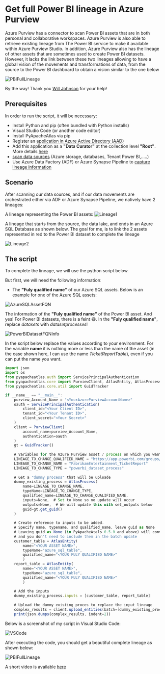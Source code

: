 # Get full Power BI lineage in Azure Purview

Azure Purview has a connector to scan Power BI assets that are in both personal and collaborative workspaces. Azure Purview is also able to retrieve existing lineage from The Power BI service to make it available within Azure Purview Studio. In addition, Azure Purview also has the lineage of other assets that are sometimes used to create Power BI datasets. However, it lacks the link between these two lineages allowing to have a global vision of the movements and transformations of data, from the source to the Power BI dashboard to obtain a vision similar to the one below

![PBIFullLineage](Pictures/004.png)

By the way! Thank you [Will Johnson](https://github.com/wjohnson) for your help!

## Prerequisites

In order to run the script, it will be necessary:


- Install Python and pip (often bundled with Python installs)
- Visual Studio Code (or another code editor)
- Install PyApacheAtlas via pip
- Register an [application in Azure Active Directory (AAD)](https://docs.microsoft.com/en-us/azure/active-directory/develop/quickstart-register-app)
- Add this application as a **"Data Curator"** at the collection level **"Root"**. More details [here](https://docs.microsoft.com/en-us/azure/purview/catalog-permissions)
- [scan data sources](https://docs.microsoft.com/fr-us/azure/purview/purview-connector-overview) (Azure storage, databases, Tenant Power BI,.....)
- Use Azure Data Factory (ADF) or Azure Synapse Pipeline to [capture lineage information](https://docs.microsoft.com/en-us/azure/purview/catalog-lineage-user-guide)

## Scenario

After scanning our data sources, and if our data movements are orchestrated either via ADF or Azure Synapse Pipeline, we natively have 2 lineages:

A lineage representing the Power BI assets:
![Lineage1](Pictures/001.png)

A lineage that starts from the source, the data lake, and ends in an Azure SQL Database as shown below.
The goal for me, is to link the 2 assets represented in red to the Power BI dataset to complete the lineage

![Lineage2](Pictures/005.png)

## The script

To complete the lineage, we will use the python script below.

But first, we will need the following information:

- The **"Fuly qualified name"** of our Azure SQL assets. Below is an example for one of the Azure SQL assets:

![AzureSQLAssetFQN](Pictures/003.png)

The information of the **"Fuly qualified name"** of the Power BI asset. And yes! For Power BI datasets, there is a feint 😅. In the **"Fuly qualified name"**, replace *datasets* with *datasetprocesses*!


![PowerBIDatasetFQNInfo](Pictures/002.png)


In the script below replace the values according to your environment. For the variable **name** it is nothing more or less than the name of the asset (in the case shown here, I can use the name *TicketReportTable*), even if you can put the name you want.

```Javascript
import json
import os
from pyapacheatlas.auth import ServicePrincipalAuthentication
from pyapacheatlas.core import PurviewClient, AtlasEntity, AtlasProcess
from pyapacheatlas.core.util import GuidTracker

if __name__ == "__main__":
    purview_Account_Name = "<YourAzurePurviewAccountName>"
    oauth = ServicePrincipalAuthentication(
        client_id="<Your Client ID>",
        tenant_id="<Your Tenant ID>",    
        client_secret="<Your Secret>"
    )
    client = PurviewClient(
        account_name=purview_Account_Name,
        authentication=oauth
    )
    gt = GuidTracker()
    
    # Variables for the Azure Purview asset / process on which you want to add a link    
    LINEAGE_TO_CHANGE_QUALIFIED_NAME = "https://app.powerbi.com/groups/<YOUR GROUP ID>/datasetprocesses/<YOUR DATASET ID>"    
    LINEAGE_TO_CHANGE_NAME = "FabrikamEntertainment_TicketReport"    
    LINEAGE_TO_CHANGE_TYPE = "powerbi_dataset_process"    
    
    # Get a "dummy process" that will be uploade    
    dummy_existing_process = AtlasProcess(
        name=LINEAGE_TO_CHANGE_NAME,
        typeName=LINEAGE_TO_CHANGE_TYPE,
        qualified_name=LINEAGE_TO_CHANGE_QUALIFIED_NAME,
        inputs=None,  # Set to None so no update will occur        
        outputs=None,  # We will update this with set_outputs below        
        guid=gt.get_guid()
    )
    
    # Create reference to inputs to be added. 
    # Specify name, typename, and qualified_name, leave guid as None    
    # Leaving guid as None (in PyApacheAtals 0.5.0 and above) will convert into an Atlas Header    
    # and you don't need to include them in the batch update        
    customer_table = AtlasEntity(
        name="<YOUR ASSET NAME>",
        typeName="azure_sql_table",
        qualified_name="<YOUR FULY QUALIFIED NAME>"    
        )
    report_table = AtlasEntity(
        name="<YOUR ASSET NAME>",
        typeName="azure_sql_table",
        qualified_name="<YOUR FULY QUALIFIED NAME>"    
        )
    
    # Add the inputs    
    dummy_existing_process.inputs = [customer_table, report_table]
    
    # Upload the dummy existing proces to replace the input lineage    
    complex_results = client.upload_entities(batch=[dummy_existing_process])
    print(json.dumps(complex_results, indent=2))
```

Below is a screenshot of my script in Visual Studio Code:

![VSCode](Pictures/006.png)

After executing the code, you should get a beautiful complete lineage as shown below:

![PBIFullLineage](Pictures/004.png)

A short video is available [here](https://github.com/franmer2/AzurePurviewFullPBILineage_US/tree/main/Video)